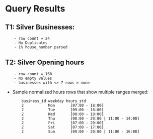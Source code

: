 # Query Results

## T1: Silver Businesses:
        - row count = 24
        - No Duplicates
        - 1% house_number parsed
## T2: Silver Opening hours
        - row count = 168
        - No empty values
        - businesses with <> 7 rows = none
- Sample normalized hours rows that show multiple ranges merged:

          business_id weekday hours_std
          2	          Mon	    [07:00 - 18:00]
          2	          Tue	    [09:00 - 18:00]
          2	          Wed	    [08:00 - 19:00]
          2	          Thu	    [08:00 - 20:00 | 11:00 - 14:00]
          2	          Fri	    [07:00 - 20:00]
          2	          Sat	    [07:00 - 17:00]
          2	          Sun	    [09:00 - 20:00 | 11:00 - 16:00]
